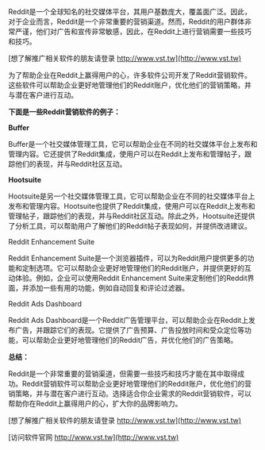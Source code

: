 Reddit是一个全球知名的社交媒体平台，其用户基数庞大，覆盖面广泛。因此，对于企业而言，Reddit是一个非常重要的营销渠道。然而，Reddit的用户群体非常严谨，他们对广告和宣传非常敏感，因此，在Reddit上进行营销需要一些技巧和技巧。

[想了解推广相关软件的朋友请登录 http://www.vst.tw](http://www.vst.tw)

为了帮助企业在Reddit上赢得用户的心，许多软件公司开发了Reddit营销软件。这些软件可以帮助企业更好地管理他们的Reddit账户，优化他们的营销策略，并与潜在客户进行互动。

**下面是一些Reddit营销软件的例子：**

**Buffer**

Buffer是一个社交媒体管理工具，它可以帮助企业在不同的社交媒体平台上发布和管理内容。它还提供了Reddit集成，使用户可以在Reddit上发布和管理帖子，跟踪他们的表现，并与Reddit社区互动。

**Hootsuite**

Hootsuite是另一个社交媒体管理工具，它可以帮助企业在不同的社交媒体平台上发布和管理内容。Hootsuite也提供了Reddit集成，使用户可以在Reddit上发布和管理帖子，跟踪他们的表现，并与Reddit社区互动。除此之外，Hootsuite还提供了分析工具，可以帮助用户了解他们的Reddit帖子表现如何，并提供改进建议。

Reddit Enhancement Suite

Reddit Enhancement Suite是一个浏览器插件，可以为Reddit用户提供更多的功能和定制选项。它可以帮助企业更好地管理他们的Reddit账户，并提供更好的互动体验。例如，企业可以使用Reddit Enhancement Suite来定制他们的Reddit界面，并添加一些有用的功能，例如自动回复和评论过滤器。

Reddit Ads Dashboard

Reddit Ads Dashboard是一个Reddit广告管理平台，可以帮助企业在Reddit上发布广告，并跟踪它们的表现。它提供了广告预算、广告投放时间和受众定位等功能，可以帮助企业更好地管理他们的Reddit广告，并优化他们的广告策略。

**总结：**

Reddit是一个非常重要的营销渠道，但需要一些技巧和技巧才能在其中取得成功。Reddit营销软件可以帮助企业更好地管理他们的Reddit账户，优化他们的营销策略，并与潜在客户进行互动。选择适合你企业需求的Reddit营销软件，可以帮助你在Reddit上赢得用户的心，扩大你的品牌影响力。

[想了解推广相关软件的朋友请登录 http://www.vst.tw](http://www.vst.tw)


[访问软件官网 http://www.vst.tw](http://www.vst.tw)
